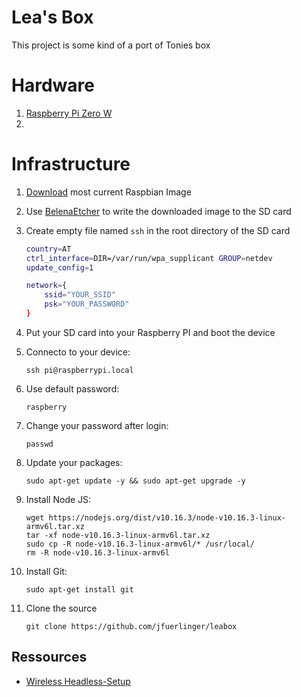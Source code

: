 # Lea's Box

This project is some kind of a port of Tonies box

# Hardware

1. [Raspberry Pi Zero W](https://electronics.semaf.at/Raspberry-Pi-Zero-W-nur-Board?curr=EUR&gclid=CjwKCAjwlovtBRBrEiwAG3XJ--LvAlaqz9DZxxMFLESknRc7-y4u30wBeKS0E-KI2xG9wMrsksD5ARoCvNUQAvD_BwE)
1. 

# Infrastructure

1. [Download](https://downloads.raspberrypi.org/raspbian_lite_latest) most current Raspbian Image
1. Use [BelenaEtcher](https://www.balena.io/etcher/) to write the downloaded image to the SD card
1. Create empty file named ```ssh``` in the root directory of the SD card
    ``` sh
    country=AT
    ctrl_interface=DIR=/var/run/wpa_supplicant GROUP=netdev
    update_config=1

    network={
        ssid="YOUR_SSID"
        psk="YOUR_PASSWORD"
    }
     ```
1. Put your SD card into your Raspberry PI and boot the device
1. Connecto to your device:

   `ssh pi@raspberrypi.local`

1. Use default password:

    `raspberry`

1. Change your password after login:

   `passwd`

1. Update your packages:
   
   `sudo apt-get update -y && sudo apt-get upgrade -y`

1. Install Node JS: 

   ```
   wget https://nodejs.org/dist/v10.16.3/node-v10.16.3-linux-armv6l.tar.xz
   tar -xf node-v10.16.3-linux-armv6l.tar.xz
   sudo cp -R node-v10.16.3-linux-armv6l/* /usr/local/
   rm -R node-v10.16.3-linux-armv6l
   ```

1. Install Git:
 
   `sudo apt-get install git`

1. Clone the source

   `git clone https://github.com/jfuerlinger/leabox`

## Ressources

* [Wireless Headless-Setup](https://desertbot.io/blog/headless-raspberry-pi-4-ssh-wifi-setup)


